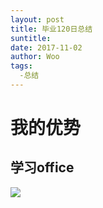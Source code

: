 ```yaml
---
layout: post
title: 毕业120日总结
suntitle:
date: 2017-11-02
author: Woo
tags:
  -总结
---
```


# 我的优势
## 学习office
![](ChifengWoo.github.io/img/22.gif)
